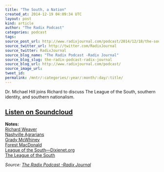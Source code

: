 ```yaml
---
title: "The South, a Nation"
created_at: 2014-12-19 04:09:34 UTC
layout: post
kind: article
author: "The Radix Podcast"
categories: podcast
tags: 
source_post_url: http://www.radixjournal.com/podcast/2014/12/18/the-south-a-nation
source_twitter_url: http://twitter.com/RadixJournal
source_twitter: RadixJournal
source_blog_name: "The Radix Podcast -Radix Journal"
source_blog_slug: the-radix-podcast-radix-journal
source_blog_url: http://www.radixjournal.com/podcast/
source_image_url: 
tweet_id:
permalink: /mntr/:categories/:year/:month/:day/:title/
---
```

<p>Dr. Michael Hill joins Richard to discuss The League of the South, southern identity, and southern nationalism. </p>



<h2><a target="_blank" href="https://soundcloud.com/radixjournal/michael-hill">Listen on Soundcloud</a></h2><p><strong>Notes:</strong> <br>
<a href="http://en.wikipedia.org/wiki/Richard_M._Weaver">Richard Weaver</a> <br>
<a href="http://en.wikipedia.org/wiki/Southern_Agrarians">Nashville Agrarians</a> <br>
<a href="http://en.wikipedia.org/wiki/Grady_McWhiney">Grady McWhiney</a> <br>
<a href="http://en.wikipedia.org/wiki/Forrest_McDonald">Forest MacDonald</a> <br>
<a href="http://dixienet.org">League of the South—Dixienet.org</a> <br>
<a href="http://leagueofthesouth.com">The League of the South</a>    </p><div class="">
    <i>Source: <a href="http://www.radixjournal.com/podcast/">The Radix Podcast -Radix Journal</a></i>
</div>
